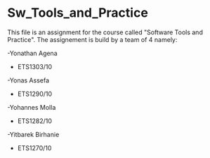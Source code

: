 # Sw_Tools_and_Practice

This file is an assignment for the course called "Software Tools and Practice".
The assignement is build by a team of 4 namely:

-Yonathan Agena
  - ETS1303/10
  
-Yonas Assefa
  - ETS1290/10

-Yohannes Molla
  - ETS1282/10

-Yitbarek Birhanie
  - ETS1270/10 
